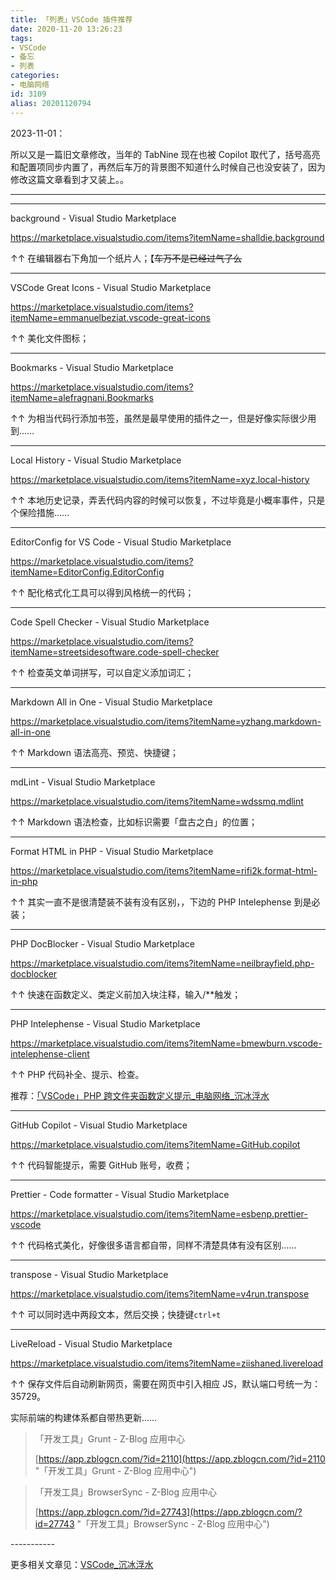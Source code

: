 ```yaml
---
title: 「列表」VSCode 插件推荐
date: 2020-11-20 13:26:23
tags:
- VSCode
- 备忘
- 列表
categories:
- 电脑网络
id: 3109
alias: 20201120794
---
```



2023-11-01：

所以又是一篇旧文章修改，当年的 TabNine 现在也被 Copilot 取代了，括号高亮和配置项同步内置了，再然后车万的背景图不知道什么时候自己也没安装了，因为修改这篇文章看到才又装上。。

<!-- more -->

----
----

background - Visual Studio Marketplace

https://marketplace.visualstudio.com/items?itemName=shalldie.background

↑↑ 在编辑器右下角加一个纸片人；【~~车万不是已经过气了么~~

----

VSCode Great Icons - Visual Studio Marketplace

https://marketplace.visualstudio.com/items?itemName=emmanuelbeziat.vscode-great-icons

↑↑ 美化文件图标；

----

Bookmarks - Visual Studio Marketplace

https://marketplace.visualstudio.com/items?itemName=alefragnani.Bookmarks

↑↑ 为相当代码行添加书签，虽然是最早使用的插件之一，但是好像实际很少用到……

----

Local History - Visual Studio Marketplace

https://marketplace.visualstudio.com/items?itemName=xyz.local-history

↑↑ 本地历史记录，弄丢代码内容的时候可以恢复，不过毕竟是小概率事件，只是个保险措施……

----

EditorConfig for VS Code - Visual Studio Marketplace

https://marketplace.visualstudio.com/items?itemName=EditorConfig.EditorConfig

↑↑ 配化格式化工具可以得到风格统一的代码；

----

Code Spell Checker - Visual Studio Marketplace

https://marketplace.visualstudio.com/items?itemName=streetsidesoftware.code-spell-checker


↑↑ 检查英文单词拼写，可以自定义添加词汇；

----

Markdown All in One - Visual Studio Marketplace

https://marketplace.visualstudio.com/items?itemName=yzhang.markdown-all-in-one

↑↑ Markdown 语法高亮、预览、快捷键；

----

mdLint - Visual Studio Marketplace

https://marketplace.visualstudio.com/items?itemName=wdssmq.mdlint

↑↑ Markdown 语法检查，比如标识需要「盘古之白」的位置；

----

Format HTML in PHP - Visual Studio Marketplace

https://marketplace.visualstudio.com/items?itemName=rifi2k.format-html-in-php

↑↑ 其实一直不是很清楚装不装有没有区别，，下边的 PHP Intelephense 到是必装；

----

PHP DocBlocker - Visual Studio Marketplace

https://marketplace.visualstudio.com/items?itemName=neilbrayfield.php-docblocker

↑↑ 快速在函数定义、类定义前加入块注释，输入/\*\*触发；

----

PHP Intelephense - Visual Studio Marketplace

https://marketplace.visualstudio.com/items?itemName=bmewburn.vscode-intelephense-client

↑↑ PHP 代码补全、提示、检查。

推荐：[「VSCode」PHP 跨文件夹函数定义提示\_电脑网络\_沉冰浮水](https://www.wdssmq.com/post/20200930532.html "「VSCode」PHP 跨文件夹函数定义提示\_电脑网络\_沉冰浮水")

----

GitHub Copilot - Visual Studio Marketplace

https://marketplace.visualstudio.com/items?itemName=GitHub.copilot

↑↑ 代码智能提示，需要 GitHub 账号，收费；

----

Prettier - Code formatter - Visual Studio Marketplace

https://marketplace.visualstudio.com/items?itemName=esbenp.prettier-vscode

↑↑ 代码格式美化，好像很多语言都自带，同样不清楚具体有没有区别……

----

transpose - Visual Studio Marketplace

https://marketplace.visualstudio.com/items?itemName=v4run.transpose

↑↑ 可以同时选中两段文本，然后交换；快捷键`ctrl+t`

----

LiveReload - Visual Studio Marketplace

https://marketplace.visualstudio.com/items?itemName=ziishaned.livereload

↑↑ 保存文件后自动刷新网页，需要在网页中引入相应 JS，默认端口号统一为：35729。

实际前端的构建体系都自带热更新……

> 「开发工具」Grunt - Z-Blog 应用中心
>
> [https://app.zblogcn.com/?id=2110](https://app.zblogcn.com/?id=2110 "「开发工具」Grunt - Z-Blog 应用中心")


> 「开发工具」BrowserSync - Z-Blog 应用中心
>
> [https://app.zblogcn.com/?id=27743](https://app.zblogcn.com/?id=27743 "「开发工具」BrowserSync - Z-Blog 应用中心")


\-----------

更多相关文章见：[VSCode\_沉冰浮水](https://www.wdssmq.com/tag/VSCode/ "VSCode_沉冰浮水")

<!--3109-->
